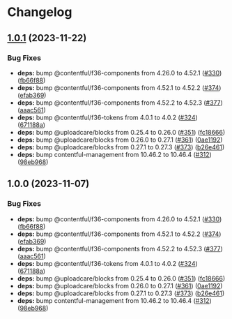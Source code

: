 # Changelog

## [1.0.1](https://github.com/surya-sudoboat/marketplace-app-image-hotspot-creator/compare/uploadcare-contentful-app-v1.0.0...uploadcare-contentful-app-v1.0.1) (2023-11-22)


### Bug Fixes

* **deps:** bump @contentful/f36-components from 4.26.0 to 4.52.1 ([#330](https://github.com/surya-sudoboat/marketplace-app-image-hotspot-creator/issues/330)) ([fb66f88](https://github.com/surya-sudoboat/marketplace-app-image-hotspot-creator/commit/fb66f88b05e15fecad9696abee3096c37aa4298d))
* **deps:** bump @contentful/f36-components from 4.52.1 to 4.52.2 ([#374](https://github.com/surya-sudoboat/marketplace-app-image-hotspot-creator/issues/374)) ([efab369](https://github.com/surya-sudoboat/marketplace-app-image-hotspot-creator/commit/efab369ebb6f4ae1ac74ba112a2c924eb1a0e2cc))
* **deps:** bump @contentful/f36-components from 4.52.2 to 4.52.3 ([#377](https://github.com/surya-sudoboat/marketplace-app-image-hotspot-creator/issues/377)) ([aaac561](https://github.com/surya-sudoboat/marketplace-app-image-hotspot-creator/commit/aaac56137901cd55a56f3d3ace060b45cdc1491e))
* **deps:** bump @contentful/f36-tokens from 4.0.1 to 4.0.2 ([#324](https://github.com/surya-sudoboat/marketplace-app-image-hotspot-creator/issues/324)) ([671188a](https://github.com/surya-sudoboat/marketplace-app-image-hotspot-creator/commit/671188a3b0bc4a290b959c6d59d122c58449778a))
* **deps:** bump @uploadcare/blocks from 0.25.4 to 0.26.0 ([#351](https://github.com/surya-sudoboat/marketplace-app-image-hotspot-creator/issues/351)) ([fc18666](https://github.com/surya-sudoboat/marketplace-app-image-hotspot-creator/commit/fc1866643e0d9b9ae0c032c549edf2b03b312d45))
* **deps:** bump @uploadcare/blocks from 0.26.0 to 0.27.1 ([#361](https://github.com/surya-sudoboat/marketplace-app-image-hotspot-creator/issues/361)) ([0ae1192](https://github.com/surya-sudoboat/marketplace-app-image-hotspot-creator/commit/0ae1192a852360444018dfba708cf3e6911fabf4))
* **deps:** bump @uploadcare/blocks from 0.27.1 to 0.27.3 ([#373](https://github.com/surya-sudoboat/marketplace-app-image-hotspot-creator/issues/373)) ([b26e461](https://github.com/surya-sudoboat/marketplace-app-image-hotspot-creator/commit/b26e461dd79919dda8d96acea36c6b5098138735))
* **deps:** bump contentful-management from 10.46.2 to 10.46.4 ([#312](https://github.com/surya-sudoboat/marketplace-app-image-hotspot-creator/issues/312)) ([98eb968](https://github.com/surya-sudoboat/marketplace-app-image-hotspot-creator/commit/98eb9685dd11940a7bc3110ea00791e11a2af3c0))

## 1.0.0 (2023-11-07)


### Bug Fixes

* **deps:** bump @contentful/f36-components from 4.26.0 to 4.52.1 ([#330](https://github.com/contentful/marketplace-partner-apps/issues/330)) ([fb66f88](https://github.com/contentful/marketplace-partner-apps/commit/fb66f88b05e15fecad9696abee3096c37aa4298d))
* **deps:** bump @contentful/f36-components from 4.52.1 to 4.52.2 ([#374](https://github.com/contentful/marketplace-partner-apps/issues/374)) ([efab369](https://github.com/contentful/marketplace-partner-apps/commit/efab369ebb6f4ae1ac74ba112a2c924eb1a0e2cc))
* **deps:** bump @contentful/f36-components from 4.52.2 to 4.52.3 ([#377](https://github.com/contentful/marketplace-partner-apps/issues/377)) ([aaac561](https://github.com/contentful/marketplace-partner-apps/commit/aaac56137901cd55a56f3d3ace060b45cdc1491e))
* **deps:** bump @contentful/f36-tokens from 4.0.1 to 4.0.2 ([#324](https://github.com/contentful/marketplace-partner-apps/issues/324)) ([671188a](https://github.com/contentful/marketplace-partner-apps/commit/671188a3b0bc4a290b959c6d59d122c58449778a))
* **deps:** bump @uploadcare/blocks from 0.25.4 to 0.26.0 ([#351](https://github.com/contentful/marketplace-partner-apps/issues/351)) ([fc18666](https://github.com/contentful/marketplace-partner-apps/commit/fc1866643e0d9b9ae0c032c549edf2b03b312d45))
* **deps:** bump @uploadcare/blocks from 0.26.0 to 0.27.1 ([#361](https://github.com/contentful/marketplace-partner-apps/issues/361)) ([0ae1192](https://github.com/contentful/marketplace-partner-apps/commit/0ae1192a852360444018dfba708cf3e6911fabf4))
* **deps:** bump @uploadcare/blocks from 0.27.1 to 0.27.3 ([#373](https://github.com/contentful/marketplace-partner-apps/issues/373)) ([b26e461](https://github.com/contentful/marketplace-partner-apps/commit/b26e461dd79919dda8d96acea36c6b5098138735))
* **deps:** bump contentful-management from 10.46.2 to 10.46.4 ([#312](https://github.com/contentful/marketplace-partner-apps/issues/312)) ([98eb968](https://github.com/contentful/marketplace-partner-apps/commit/98eb9685dd11940a7bc3110ea00791e11a2af3c0))
